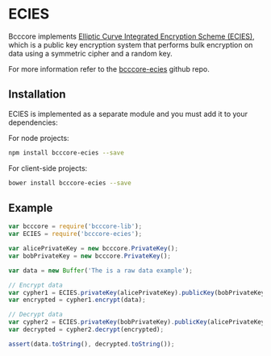 # ECIES
Bcccore implements [Elliptic Curve Integrated Encryption Scheme (ECIES)](http://en.wikipedia.org/wiki/Integrated_Encryption_Scheme), which is a public key encryption system that performs bulk encryption on data using a symmetric cipher and a random key.

For more information refer to the [bcccore-ecies](https://github.com/owstack/bcccore-ecies) github repo.

## Installation
ECIES is implemented as a separate module and you must add it to your dependencies:

For node projects:

```bash
npm install bcccore-ecies --save
```

For client-side projects:

```bash
bower install bcccore-ecies --save
```

## Example

```javascript
var bcccore = require('bcccore-lib');
var ECIES = require('bcccore-ecies');

var alicePrivateKey = new bcccore.PrivateKey();
var bobPrivateKey = new bcccore.PrivateKey();

var data = new Buffer('The is a raw data example');

// Encrypt data
var cypher1 = ECIES.privateKey(alicePrivateKey).publicKey(bobPrivateKey.publicKey);
var encrypted = cypher1.encrypt(data);

// Decrypt data
var cypher2 = ECIES.privateKey(bobPrivateKey).publicKey(alicePrivateKey.publicKey);
var decrypted = cypher2.decrypt(encrypted);

assert(data.toString(), decrypted.toString());
```
